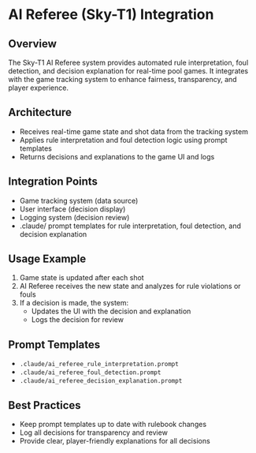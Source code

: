 # AI Referee (Sky-T1) Integration

## Overview

The Sky-T1 AI Referee system provides automated rule interpretation, foul detection, and decision explanation for real-time pool games. It integrates with the game tracking system to enhance fairness, transparency, and player experience.

## Architecture

- Receives real-time game state and shot data from the tracking system
- Applies rule interpretation and foul detection logic using prompt templates
- Returns decisions and explanations to the game UI and logs

## Integration Points

- Game tracking system (data source)
- User interface (decision display)
- Logging system (decision review)
- .claude/ prompt templates for rule interpretation, foul detection, and decision explanation

## Usage Example

1. Game state is updated after each shot
2. AI Referee receives the new state and analyzes for rule violations or fouls
3. If a decision is made, the system:
   - Updates the UI with the decision and explanation
   - Logs the decision for review

## Prompt Templates

- `.claude/ai_referee_rule_interpretation.prompt`
- `.claude/ai_referee_foul_detection.prompt`
- `.claude/ai_referee_decision_explanation.prompt`

## Best Practices

- Keep prompt templates up to date with rulebook changes
- Log all decisions for transparency and review
- Provide clear, player-friendly explanations for all decisions
